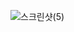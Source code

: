 ![스크린샷(5)](https://user-images.githubusercontent.com/62008219/206056717-2c0e5086-6796-4eab-9e18-b97213061b90.png)
